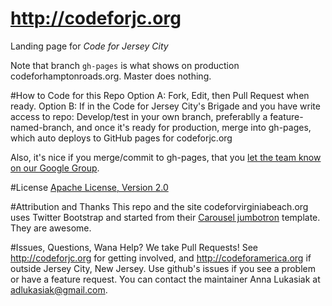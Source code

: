 http://codeforjc.org
===================

Landing page for *Code for Jersey City*

Note that branch `gh-pages` is what shows on production codeforhamptonroads.org. Master does nothing.

#How to Code for this Repo
Option A: Fork, Edit, then Pull Request when ready.
Option B: If in the Code for Jersey City's Brigade and you have write access to repo: Develop/test in your own branch, preferablly a feature-named-branch, and once it's ready for production, merge into gh-pages, which auto deploys to GitHub pages for codeforjc.org

Also, it's nice if you merge/commit to gh-pages, that you [let the team know on our Google Group](https://groups.google.com/a/codeforamerica.org/forum/#!forum/openjc). 

#License
[Apache License, Version 2.0](http://www.apache.org/licenses/LICENSE-2.0)

#Attribution and Thanks
This repo and the site codeforvirginiabeach.org uses Twitter Bootstrap and started from their [Carousel jumbotron](http://twitter.github.com/bootstrap/examples/carousel.html) template. They are awesome.

#Issues, Questions, Wana Help?
We take Pull Requests! See http://codeforjc.org for getting involved, and http://codeforamerica.org if outside Jersey City, New Jersey. Use github's issues if you see a problem or have a feature request. You can contact the maintainer Anna Lukasiak at adlukasiak@gmail.com.
